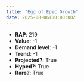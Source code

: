 ```yaml
---
title: "Egg of Epic Growth"
date: 2025-08-06T00:00:00Z
---
```

- **RAP**: 219
- **Value**: -1
- **Demand level**: -1
- **Trend**: -1
- **Projected?**: True
- **Hyped?**: True
- **Rare?**: True
